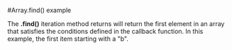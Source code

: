 #Array.find() example

The **.find()** iteration method returns will return the first element in an array that satisfies the conditions defined in the callback function. In this example, the first item starting with a "b".
